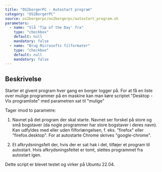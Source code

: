 ```yaml
---
title: "OS2borgerPC - Autostart program"
category: "OS2BorgerPC"
source: os2borgerpc/os2borgerpc/autostart_program.sh
parameters:
  - name: "Slå 'Tip of the Day' fra"
    type: "checkbox"
    default: null
    mandatory: false
  - name: "Brug Microsofts filformater"
    type: "checkbox"
    default: null
    mandatory: false
---
```


## Beskrivelse
Starter et givent program hver gang en borger logger på. 
For at få en liste over mulige programmer på en maskine kan man køre scriptet "Desktop - Vis programliste" med parametren sat til "mulige"

Tager imod to parametre:
1. Navnet på det program der skal starte. Navnet ser forskel på store og små bogstaver (da nogle programmer har store bogstaver i deres navn). Kan udfyldes med eller uden filforlængelsen, f. eks. "firefox" eller "firefox.desktop". For at autostarte Chrome skrives "google-chrome".

2. Et afkrydsningsfelt der, hvis der er sat hak i det, tilføjer et program til autostart. Hvis afkrydsningsfeltet er tomt, slettes programmet fra autostart igen.

Dette script er blevet testet og virker på Ubuntu 22.04.